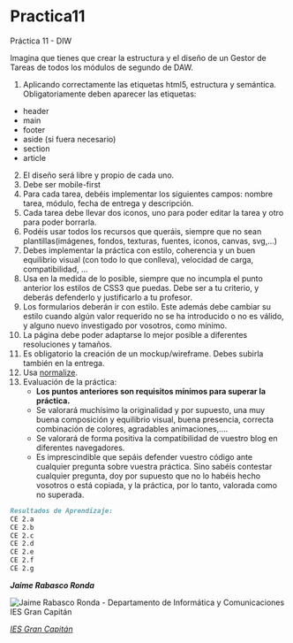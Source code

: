 # Practica11
Práctica 11 - DIW


Imagina que tienes que crear la estructura y el diseño de un Gestor de Tareas de todos los módulos de segundo de DAW.
1. Aplicando correctamente las etiquetas html5, estructura y semántica.  Obligatoriamente deben aparecer las etiquetas:
 - header
 - main
 - footer
 - aside (si fuera necesario)
 - section
 - article
2. El diseño será libre y propio de cada uno.
3. Debe ser mobile-first
4. Para cada tarea, debéis implementar los siguientes campos: nombre tarea, módulo, fecha de entrega y descripción.
5. Cada tarea debe llevar dos iconos, uno para poder editar la tarea y otro para poder borrarla.
6. Podéis usar todos los recursos que queráis, siempre que no sean plantillas(imágenes, fondos, texturas, fuentes, iconos, canvas, svg,...)
7. Debes implementar la práctica con estilo, coherencia y un buen equilibrio visual (con todo lo que conlleva), velocidad de carga, compatibilidad, ...
8. Usa en la medida de lo posible, siempre que no incumpla el punto anterior los estilos de CSS3 que puedas. Debe ser a tu criterio, y deberás defenderlo y justificarlo a tu profesor.
9. Los formularios deberán ir con estilo. Este además debe cambiar su estilo cuando algún valor requerido no se ha introducido o no es válido, y alguno nuevo investigado por vosotros, como mínimo.
10. La página debe poder adaptarse lo mejor posible a diferentes resoluciones y tamaños.
11. Es obligatorio la creación de un mockup/wireframe. Debes subirla también en la entrega.
12. Usa [normalize](https://necolas.github.io/normalize.css/).
13. Evaluación de la práctica:
     - **Los puntos anteriores son requisitos mínimos para superar la práctica.**
     - Se valorará muchísimo la originalidad y por supuesto, una muy buena composición y equilibrio visual, buena presencia, correcta combinación de colores, agradables animaciones,....
     - Se valorará de forma positiva la compatibilidad de vuestro blog en diferentes navegadores.
     - Es imprescindible que sepáis defender vuestro código ante cualquier pregunta sobre vuestra práctica. Sino sabéis contestar cualquier pregunta, doy por supuesto que no lo habéis hecho vosotros o está copiada, y la práctica, por lo tanto, valorada como no superada.


```markdown
Resultados de Aprendizaje:
CE 2.a
CE 2.b
CE 2.c
CE 2.d
CE 2.e
CE 2.f
CE 2.g
```

___Jaime Rabasco Ronda___

![Jaime Rabasco Ronda - Departamento de Informática y Comunicaciones IES Gran Capitán](https://informatica.iesgrancapitan.org/wp-content/uploads/2021/12/signature_dpto_jaimerabasco.png)

_[IES Gran Capitán](https://informatica.iesgrancapitan.org/)_
